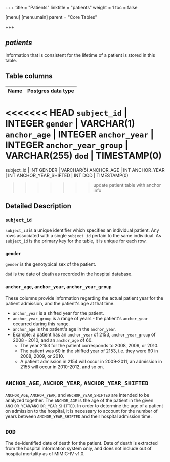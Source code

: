 +++
title = "Patients"
linktitle = "patients"
weight = 1
toc = false

[menu]
  [menu.main]
    parent = "Core Tables"

+++

## *patients*

Information that is consistent for the lifetime of a patient is stored in this table.

## Table columns

Name | Postgres data type
---- | ----
<<<<<<< HEAD
`subject_id` | INTEGER
`gender` | VARCHAR(1)
`anchor_age` | INTEGER
`anchor_year` | INTEGER
`anchor_year_group` | VARCHAR(255)
`dod` | TIMESTAMP(0)
=======
subject_id | INT
GENDER | VARCHAR(5)
ANCHOR\_AGE | INT
ANCHOR\_YEAR | INT
ANCHOR\_YEAR_SHIFTED | INT
DOD | TIMESTAMP(0)
>>>>>>> update patient table with anchor info

## Detailed Description

### `subject_id`

`subject_id` is a unique identifier which specifies an individual patient. Any rows associated with a single `subject_id` pertain to the same individual. As `subject_id` is the primary key for the table, it is unique for each row. 

### `gender`

`gender` is the genotypical sex of the patient.

`dod` is the date of death as recorded in the hospital database.

### `anchor_age`, `anchor_year`, `anchor_year_group`

These columns provide information regarding the actual patient year for the patient admission, and the patient's age at that time.

* `anchor_year` is a shifted year for the patient.
* `anchor_year_group` is a range of years - the patient's `anchor_year` occurred during this range.
* `anchor_age` is the patient's age in the `anchor_year`.
* Example: a patient has an `anchor_year` of 2153, `anchor_year_group` of 2008 - 2010, and an `anchor_age` of 60.
  * The year 2153 for the patient corresponds to 2008, 2009, or 2010.
  * The patient was 60 in the shifted year of 2153, i.e. they were 60 in 2008, 2009, or 2010.
  * A patient admission in 2154 will occur in 2009-2011, an admission in 2155 will occur in 2010-2012, and so on.

## `ANCHOR_AGE`, `ANCHOR_YEAR`, `ANCHOR_YEAR_SHIFTED`

`ANCHOR_AGE`, `ANCHOR_YEAR`, and `ANCHOR_YEAR_SHIFTED` are intended to be analyzed together. The `ANCHOR_AGE` is the age of the patient in the given `ANCHOR_YEAR`/`ANCHOR_YEAR_SHIFTED`. In order to determine the age of a patient on admission to the hospital, it is necessary to account for the number of years between `ANCHOR_YEAR_SHIFTED` and their hospital admission time.

## `DOD`

The de-identified date of death for the patient. Date of death is extracted from the hospital information system only, and does not include out of hospital mortality as of MIMIC-IV v1.0.
